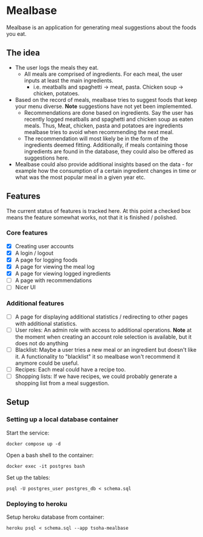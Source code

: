 # Mealbase
Mealbase is an application for generating meal suggestions about the foods you eat.

## The idea
- The user logs the meals they eat.
  - All meals are comprised of ingredients. For each meal, the user inputs at least the
main ingredients.
    - i.e. meatballs and spaghetti -> meat, pasta. Chicken soup -> chicken, potatoes.
- Based on the record of meals, mealbase tries to suggest foods that keep your menu
diverse. **Note** suggestions have not yet been implememted.
  - Recommendations are done based on ingredients. Say the user has recently logged
meatballs and spaghetti and chicken soup as eaten meals. Thus, Meat, chicken, pasta and
potatoes are ingredients mealbase tries to avoid when recommending the next meal.
  - The recommendation will most likely be in the form of the ingredients deemed
fitting. Additionally, if meals containing those ingredients are found in the database,
they could also be offered as suggestions here.
- Mealbase could also provide additional insights based on the data - for example how
the consumption of a certain ingredient changes in time or what was the most popular
meal in a given year etc.

## Features
The current status of features is tracked here. At this point a checked box means the
feature somewhat works, not that it is finished / polished.
### Core features
- [x] Creating user accounts
- [x] A login / logout
- [x] A page for logging foods
- [x] A page for viewing the meal log
- [x] A page for viewing logged ingredients
- [ ] A page with recommendations
- [ ] Nicer UI

### Additional features
- [ ] A page for displaying additional statistics / redirecting to other pages with
additional statistics.
- [ ] User roles: An admin role with access to additional operations. **Note** at the
moment when creating an account role selection is available, but it does not do
anything
- [ ] Blacklist: Maybe a user tries a new meal or an ingredient but doesn't like it.
A functionality to "blacklist" it so mealbase won't recommend it anymore could be
useful.
- [ ] Recipes: Each meal could have a recipe too.
- [ ] Shopping lists: If we have recipes, we could probably generate a shopping list
from a meal suggestion.

## Setup
### Setting up a local database container
Start the service:
```console
docker compose up -d
```

Open a bash shell to the container:
```console
docker exec -it postgres bash
```

Set up the tables:
```console
psql -U postgres_user postgres_db < schema.sql
```

### Deploying to heroku
Setup heroku database from container:
```console
heroku psql < schema.sql --app tsoha-mealbase
```
